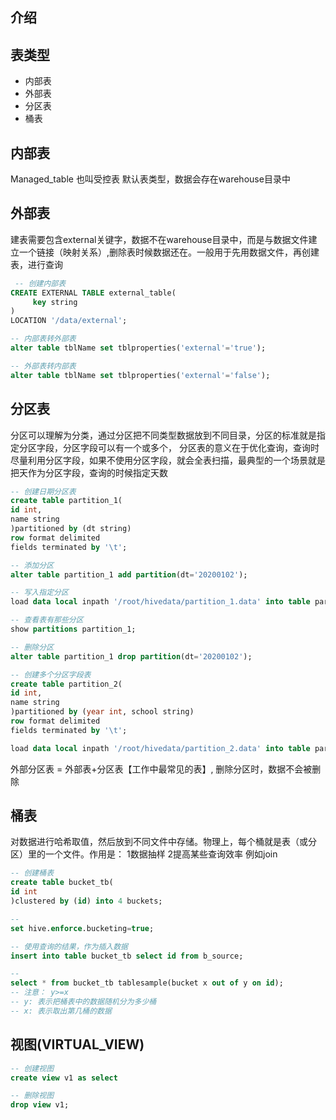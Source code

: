 ## 介绍



## 表类型

- 内部表
- 外部表
- 分区表
- 桶表



## 内部表

Managed_table 也叫受控表 默认表类型，数据会存在warehouse目录中



## 外部表

建表需要包含external关键字，数据不在warehouse目录中，而是与数据文件建立一个链接（映射关系）,删除表时候数据还在。一般用于先用数据文件，再创建表，进行查询



```sql
 -- 创建内部表
CREATE EXTERNAL TABLE external_table(
     key string
)
LOCATION '/data/external';

-- 内部表转外部表
alter table tblName set tblproperties('external'='true');

-- 外部表转内部表
alter table tblName set tblproperties('external'='false');
```



## 分区表

分区可以理解为分类，通过分区把不同类型数据放到不同目录，分区的标准就是指定分区字段，分区字段可以有一个或多个， 分区表的意义在于优化查询，查询时尽量利用分区字段，如果不使用分区字段，就会全表扫描，最典型的一个场景就是把天作为分区字段，查询的时候指定天数



```sql
-- 创建日期分区表
create table partition_1(
id int,
name string
)partitioned by (dt string)
row format delimited
fields terminated by '\t';

-- 添加分区
alter table partition_1 add partition(dt='20200102');

-- 写入指定分区
load data local inpath '/root/hivedata/partition_1.data' into table partition_1 partition(dt='20201110');

-- 查看表有那些分区
show partitions partition_1;

-- 删除分区
alter table partition_1 drop partition(dt='20200102');

-- 创建多个分区字段表
create table partition_2(
id int,
name string
)partitioned by (year int, school string)
row format delimited
fields terminated by '\t';

load data local inpath '/root/hivedata/partition_2.data' into table partition_2 partition(year=2020, school='xk');

```



外部分区表 = 外部表+分区表【工作中最常见的表】, 删除分区时，数据不会被删除



## 桶表

对数据进行哈希取值，然后放到不同文件中存储。物理上，每个桶就是表（或分区）里的一个文件。作用是： 1数据抽样 2提高某些查询效率 例如join 



```sql
-- 创建桶表
create table bucket_tb(
id int
)clustered by (id) into 4 buckets;

-- 
set hive.enforce.bucketing=true;

-- 使用查询的结果，作为插入数据
insert into table bucket_tb select id from b_source;

-- 
select * from bucket_tb tablesample(bucket x out of y on id);
-- 注意： y>=x
-- y: 表示把桶表中的数据随机分为多少桶
-- x: 表示取出第几桶的数据

```



## 视图(VIRTUAL_VIEW)



```sql
-- 创建视图
create view v1 as select 

-- 删除视图
drop view v1;
```

